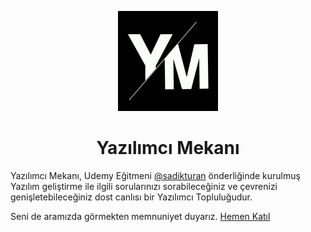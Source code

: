 <p align="center">
<a href="https://discord.gg/yazilimcimekani"> <img  width="160px" src="./assets/ym_logo.png" alt="Yazılımcı Mekanı Logo"></img></a>
</p>

<h1 align="center">Yazılımcı Mekanı</h1>

Yazılımcı Mekanı, Udemy Eğitmeni [@sadikturan](https://github.com/sadikturan) önderliğinde kurulmuş Yazılım geliştirme ile ilgili sorularınızı sorabileceğiniz ve çevrenizi genişletebileceğiniz dost canlısı bir Yazılımcı Topluluğudur.

Seni de aramızda görmekten memnuniyet duyarız.
[Hemen Katıl](https://discord.gg/yazilimcimekani)